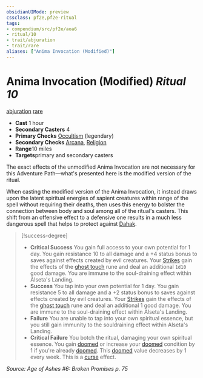 ```yaml
---
obsidianUIMode: preview
cssclass: pf2e,pf2e-ritual
tags:
- compendium/src/pf2e/aoa6
- ritual/10
- trait/abjuration
- trait/rare
aliases: ["Anima Invocation (Modified)"]
---
```

# Anima Invocation (Modified) *Ritual 10*  
[abjuration](rules/traits/abjuration.md)  [rare](rules/traits/rare.md)  

- **Cast** 1 hour
- **Secondary Casters** 4
- **Primary Checks** [Occultism](../../skills.md#Occultism) (legendary)
- **Secondary Checks** [Arcana](../../skills.md#Arcana), [Religion](../../skills.md#Religion)
- **Range**10 miles
- **Targets**primary and secondary casters

The exact effects of the unmodified Anima Invocation are not necessary for this Adventure Path—what's presented here is the modified version of the ritual.

When casting the modified version of the Anima Invocation, it instead draws upon the latent spiritual energies of sapient creatures within range of the spell without requiring their deaths, then uses this energy to bolster the connection between body and soul among all of the ritual's casters. This shift from an offensive effect to a defensive one results in a much less dangerous spell that helps to protect against [Dahak](../../setting/deities/dahak-logm.md).

> [!success-degree] 
> - **Critical Success** You gain full access to your own potential for 1 day. You gain resistance 10 to all damage and a +4 status bonus to saves against effects created by evil creatures. Your [Strikes](rules/actions/strike.md) gain the effects of the [ghost touch](../../equipment/items/ghost-touch.md) rune and deal an additional `1d10` good damage. You are immune to the soul-draining effect within Alseta's Landing.
> - **Success** You tap into your own potential for 1 day. You gain resistance 5 to all damage and a +2 status bonus to saves against effects created by evil creatures. Your [Strikes](rules/actions/strike.md) gain the effects of the [ghost touch](../../equipment/items/ghost-touch.md) rune and deal an additional 1 good damage. You are immune to the soul-draining effect within Alseta's Landing.
> - **Failure** You are unable to tap into your own spiritual essence, but you still gain immunity to the souldraining effect within Alseta's Landing.
> - **Critical Failure** You botch the ritual, damaging your own spiritual essence. You gain [doomed](rules/conditions.md#Doomed) or increase your [doomed](rules/conditions.md#Doomed) condition by 1 if you're already [doomed](rules/conditions.md#Doomed). This [doomed](rules/conditions.md#Doomed) value decreases by 1 every week. This is a [curse](rules/traits/curse.md) effect.

*Source: Age of Ashes #6: Broken Promises p. 75*